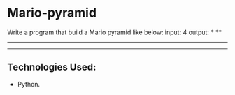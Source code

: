 # Mario-pyramid

Write a program that build a Mario pyramid like below:
input: 4
output:
   *
  **
 ***
****
 
## Technologies Used:
- Python.
